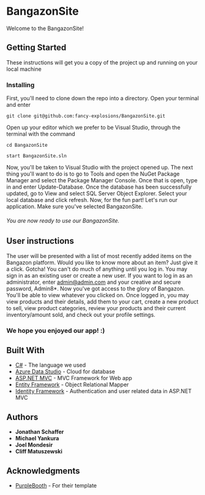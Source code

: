 # BangazonSite

Welcome to the BangazonSite! 

## Getting Started

These instructions will get you a copy of the project up and running on your local machine

### Installing

First, you'll need to clone down the repo into a directory. Open your terminal and enter

```
git clone git@github.com:fancy-explosions/BangazonSite.git
```
Open up your editor which we prefer to be Visual Studio, through the terminal with the command

```
cd BangazonSite
```

```
start BangazonSite.sln
```

Now, you'll be taken to Visual Studio with the project opened up. The next thing you'll want to do is to go to Tools and open the NuGet Package Manager and 
select the Package Manager Console. Once that is open, type in and enter Update-Database. Once the database has been successfully updated, go to View and select
SQL Server Object Explorer. Select your local database and click refresh. Now, for the fun part! Let's run our application. Make sure you've selected BangazonSite.

###### You are now ready to use our BangazonSite. 


## User instructions
The user will be presented with a list of most recently added items on the Bangazon platform. Would you like to know more about an item? Just give
it a click. Gotcha! You can't do much of anything until you log in. You may sign in as an existing user or create a new user. If you want to log in
as an administrator, enter admin@admin.com and your creative and secure password, Admin8*. Now you've got access to the glory of Bangazon. You'll be able to view
whatever you clicked on. Once logged in, you may view products and their details, add them to your cart, create a new product to sell, view product categories,
review your products and their current inventory/amount sold, and check out your profile settings.


### We hope you enjoyed our app! :)


## Built With

* [C#](https://docs.microsoft.com/en-us/dotnet/csharp/) - The language we used
* [Azure Data Studio](https://docs.microsoft.com/en-us/sql/azure-data-studio/download?view=sql-server-2017) - Cloud for database
* [ASP.NET MVC](https://dotnet.microsoft.com/apps/aspnet/mvc) - MVC Framework for Web app 
* [Entity Framework](https://dotnet.microsoft.com/apps/aspnet/entity-framework) - Object Relational Mapper
* [Identity Framework](https://dotnet.microsoft.com/apps/aspnet/identity) - Authentication and user related data in ASP.NET MVC



## Authors

* **Jonathan Schaffer** 
* **Michael Yankura** 
* **Joel Mondesir** 
* **Cliff Matuszewski** 



## Acknowledgments

* [PurpleBooth](https://gist.githubusercontent.com/PurpleBooth/109311bb0361f32d87a2/raw/8254b53ab8dcb18afc64287aaddd9e5b6059f880/README-Template.md) - For their template
